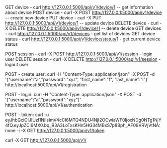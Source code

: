 GET device - curl http://127.0.0.1:5000/api/v1/device/1      -- get information about device
POST device - curl -X POST http://127.0.0.1:5000/api/v1/device   -- create new device
PUT device - curl -X PUT http://127.0.0.1:5000/api/v1/device/1   -- update device
DELETE device - curl -X DELETE http://127.0.0.1:5000/api/v1/device/1  -- delete device
GET devices - curl http://127.0.0.1:5000/api/v1/devices - get list of devices
GET device status - curl http://127.0.0.1:5000/api/v1/device/status/1 - get current device status

POST session - curl -X POST http://127.0.0.1:5000/api/v1/session - login user
DELETE session - curl -X DELETE http://127.0.0.1:5000/api/v1/session - logout user



POST - create user:
curl -H "Content-Type: application/json" -X POST -d '{"username":"a","password":"xyz", "first_name":"f", "last_name":"l"}' http://localhost:5000/api/v1/registration

POST - login:
curl -H "Content-Type: application/json" -X POST -d '{"username":"a","password":"xyz"}' http://localhost:5000/api/v1/authentication

POST - token:
curl -u eyJhbGciOiJIUzI1NiIsImV4cCI6MTQ4NDU4NjI2OCwiaWF0IjoxNDg0NTg1NjY4fQ.eyJpZCI6MX0.bq_R3A3LoTxsKHn5HG34MBxS7p8Bph_AF09VRVjVtNA:none -i -X GET http://127.0.0.1:5000/api/v1/token

curl -X GET http://127.0.0.1:5000/api/v1/
